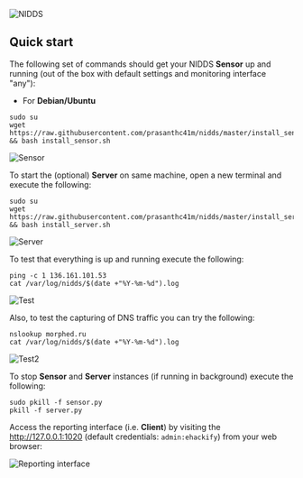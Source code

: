 ![NIDDS]()


## Quick start

The following set of commands should get your NIDDS **Sensor** up and running (out of the box with default settings and monitoring interface "any"):

- For **Debian/Ubuntu**

```
sudo su
wget https://raw.githubusercontent.com/prasanthc41m/nidds/master/install_sensor.sh && bash install_sensor.sh
```
![Sensor]()

To start the (optional) **Server** on same machine, open a new terminal and execute the following:

```
sudo su
wget https://raw.githubusercontent.com/prasanthc41m/nidds/master/install_server.sh && bash install_server.sh
```

![Server]()

To test that everything is up and running execute the following:

```
ping -c 1 136.161.101.53
cat /var/log/nidds/$(date +"%Y-%m-%d").log
```

![Test](https://#.png)

Also, to test the capturing of DNS traffic you can try the following:

```
nslookup morphed.ru
cat /var/log/nidds/$(date +"%Y-%m-%d").log
```

![Test2](https://#.png)

To stop **Sensor** and **Server** instances (if running in background) execute the following:

```
sudo pkill -f sensor.py
pkill -f server.py
```

Access the reporting interface (i.e. **Client**) by visiting the http://127.0.0.1:1020 (default credentials: `admin:ehackify`) from your web browser:

![Reporting interface]()



